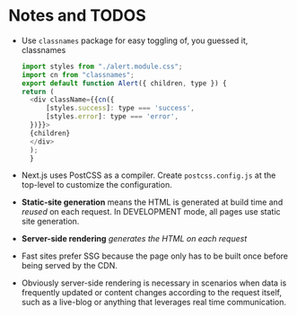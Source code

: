 # Notes and TODOS

- Use `classnames` package for easy toggling of, you guessed it, classnames

  ```javascript
  import styles from "./alert.module.css";
  import cn from "classnames";
  export default function Alert({ children, type }) {
  return (
    <div className={{cn({
        [styles.success]: type === 'success',
        [styles.error]: type === 'error',
    })}}>
    {children}
    </div>
    );
    }
  ```

- Next.js uses PostCSS as a compiler. Create `postcss.config.js` at the top-level to customize the configuration.

- **Static-site generation** means the HTML is generated at build time and _reused_ on each request. In DEVELOPMENT mode, all pages use static site generation.
- **Server-side rendering** _generates the HTML on each request_
- Fast sites prefer SSG because the page only has to be built once before being served by the CDN.
- Obviously server-side rendering is necessary in scenarios when data is frequently updated or content changes according to the request itself, such as a live-blog or anything that leverages real time communication.
